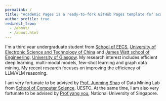```yaml
---
permalink: /
title: "Academic Pages is a ready-to-fork GitHub Pages template for academic personal websites"
author_profile: true
redirect_from: 
  - /about/
  - /about.html
---
```


I'm a third year undergraduate student from [School of EECS](https://www.uestc.edu.cn/), [University of Electronic Science and Technology of China](https://www.uestc.edu.cn/) and [James Watt school of Engineering](https://www.gla.ac.uk/), [University of Glasgow](https://www.gla.ac.uk/). My research interest includes efficient deep learning, multi-modal models, few-shot learning and graph data mining. My recent research focuses on improving the efficiency of LLM/VLM reasoning.  

I am very fortunate to be advised by [Prof. Junming Shao](https://dm.uestc.edu.cn/) of Data Mining Lab from [School of Computer Science](https://www.uestc.edu.cn/), UESTC. At the same time, I am also very fortunate to be advised by [Prof.yang you](https://www.comp.nus.edu.sg/~youy/), National University of Singapore.

